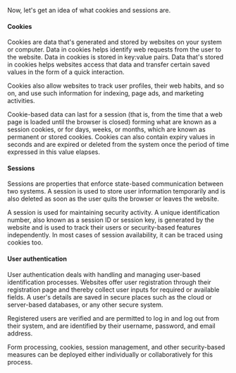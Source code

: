 Now, let's get an idea of what cookies and sessions are.

#### Cookies
Cookies are data that's generated and stored by websites on your system or computer. Data in cookies helps identify web requests from the user to the website. Data in cookies is stored in key:value pairs. Data that's stored in cookies helps websites access that data and transfer certain saved values in the form of a quick interaction.

Cookies also allow websites to track user profiles, their web habits, and so on, and use such information for indexing, page ads, and marketing activities. 

Cookie-based data can last for a session (that is, from the time that a web page is loaded until the browser is closed) forming what are known as a session cookies, or for days, weeks, or months, which are known as permanent or stored cookies. Cookies can also contain expiry values in seconds and are expired or deleted from the system once the period of time expressed in this value elapses.

#### Sessions
Sessions are properties that enforce state-based communication between two systems. A session is used to store user information temporarily and is also deleted as soon as the user quits the browser or leaves the website.

A session is used for maintaining security activity. A unique identification number, also known as a session ID or session key, is generated by the website and is used to track their users or security-based features independently. In most cases of session availability, it can be traced using cookies too.

#### User authentication
User authentication deals with handling and managing user-based identification processes. Websites offer user registration through their registration page and thereby collect user inputs for required or available fields. A user's details are saved in secure places such as the cloud or server-based databases, or any other secure system. 

Registered users are verified and are permitted to log in and log out from their system, and are identified by their username, password, and email address. 

Form processing, cookies, session management, and other security-based measures can be deployed either individually or collaboratively for this process.
